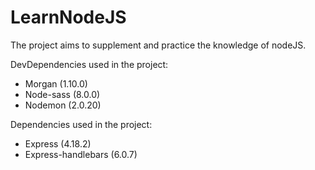 # LearnNodeJS
  The project aims to supplement and practice the knowledge of nodeJS.
  
  DevDependencies used in the project: 
- Morgan (1.10.0)
- Node-sass (8.0.0)
- Nodemon (2.0.20)


Dependencies used in the project: 
- Express (4.18.2)
- Express-handlebars (6.0.7)
